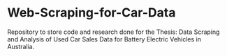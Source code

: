 # Web-Scraping-for-Car-Data
   Repository to store code and research done for the Thesis: Data Scraping and Analysis of Used Car Sales Data for Battery Electric Vehicles in Australia.

